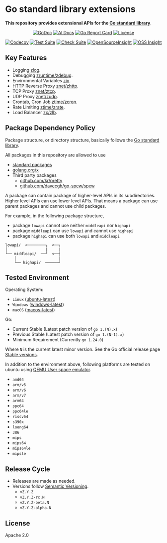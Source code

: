# Go standard library extensions

**This repository provides extensional APIs for the [Go standard library](https://pkg.go.dev/std)**.

<div align="center">

[![GoDoc](https://godoc.org/github.com/aileron-projects/go?status.svg)](http://godoc.org/github.com/aileron-projects/go)
[![AI Docs](https://img.shields.io/badge/AI%20Docs-DeepWiki-blue.svg)](https://deepwiki.com/aileron-projects/go)
[![Go Report Card](https://goreportcard.com/badge/github.com/aileron-projects/go)](https://goreportcard.com/report/github.com/aileron-projects/go)
[![License](https://img.shields.io/badge/License-Apache%202.0-yellow.svg)](./LICENSE)

[![Codecov](https://codecov.io/gh/aileron-projects/go/branch/main/graph/badge.svg?token=L62XLZNFLE)](https://codecov.io/gh/aileron-projects/go)
[![Test Suite](https://github.com/aileron-projects/go/actions/workflows/go-test.yaml/badge.svg?branch=main)](https://github.com/aileron-projects/go/actions/workflows/go-test.yaml?query=branch%3Amain)
[![Check Suite](https://github.com/aileron-projects/go/actions/workflows/check-suite.yaml/badge.svg?branch=main)](https://github.com/aileron-projects/go/actions/workflows/check-suite.yaml?query=branch%3Amain)
[![OpenSourceInsight](https://badgen.net/badge/open%2Fsource%2F/insight/cyan)](https://deps.dev/go/github.com%2Faileron-projects%2Fgo)
[![OSS Insight](https://badgen.net/badge/OSS/Insight/orange)](https://ossinsight.io/analyze/aileron-projects/go)

</div>

## Key Features

- Logging [zlog](./zlog/).
- Debugging [zruntime/zdebug](./zruntime/zdebug/).
- Environmental Variables [zio](./zio/).
- HTTP Reverse Proxy [znet/zhttp](./znet/zhttp/).
- TCP Proxy [znet/ztcp](./znet/ztcp/).
- UDP Proxy [znet/zudp](./znet/zudp/).
- Crontab, Cron Job [ztime/zcron](./ztime/zcron/).
- Rate Limiting [ztime/zrate](./ztime/zrate/).
- Load Balancer [zx/zlb](./zx/zlb/).

## Package Dependency Policy

Package structure, or directory structure, basically follows the [Go standard library](https://pkg.go.dev/std).

All packages in this repository are allowed to use

- [standard packages](https://pkg.go.dev/std)
- [golang.org/x](https://pkg.go.dev/golang.org/x)
- Third party packages
  - [github.com/kr/pretty](https://pkg.go.dev/github.com/kr/pretty)
  - [github.com/davecgh/go-spew/spew](https://pkg.go.dev/github.com/davecgh/go-spew/spew)

A package can contain package of higher-level APIs in its subdirectories.
Higher level APIs can use lower level APIs.
That means a package can use parent packages and cannot use child packages.

For example, in the following package structure,

- package `lowapi` cannot use neither `middleapi` nor `highapi`
- package `middleapi` can use `lowapi` and cannot use `highapi`
- package `highapi` can use both `lowapi` and `middleapi`

```text
lowapi/  <────────┐  <──┐
│                 |     |
└── middleapi/  ──┘  <──┤
    │                   |
    └── highapi/  ──────┘
```

## Tested Environment

Operating System:

- `Linux` ([ubuntu-latest](https://github.com/actions/runner-images))
- `Windows` ([windows-latest](https://github.com/actions/runner-images))
- `macOS` ([macos-latest](https://github.com/actions/runner-images))

Go:

- Current Stable (Latest patch version of `go 1.(N).x`)
- Previous Stable (Latest patch version of `go 1.(N-1).x`)
- Minimum Requirement (Currently `go 1.24.0`)

Where `N` is the current latest minor version.
See the Go official release page [Stable versions](https://go.dev/dl/).

In addition to the environment above, following platforms are tested on ubuntu
using [QEMU User space emulator](https://www.qemu.org/docs/master/user/main.html).

- `amd64`
- `arm/v5`
- `arm/v6`
- `arm/v7`
- `arm64`
- `ppc64`
- `ppc64le`
- `riscv64`
- `s390x`
- `loong64`
- `386`
- `mips`
- `mips64`
- `mips64le`
- `mipsle`

## Release Cycle

- Releases are made as needed.
- Versions follow [Semantic Versioning](https://semver.org/).
  - `vZ.Y.Z`
  - `vZ.Y.Z-rc.N`
  - `vZ.Y.Z-beta.N`
  - `vZ.Y.Z-alpha.N`

## License

Apache 2.0
